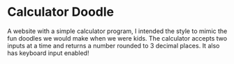# Calculator Doodle

A website with a simple calculator program, I intended the style
to mimic the fun doodles we would make when we were kids.
The calculator accepts two inputs at a time and returns a number rounded
to 3 decimal places. It also has keyboard input enabled! 
